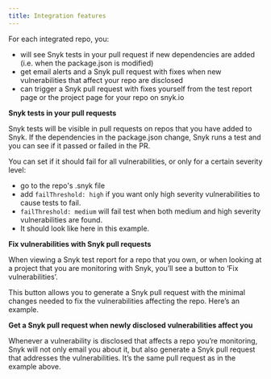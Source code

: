 ```yaml
---
title: Integration features
---
```


For each integrated repo, you: 
* will see Snyk tests in your pull request if new dependencies are added (i.e. when the package.json is modified)
* get email alerts and a Snyk pull request with fixes when new vulnerabilities that affect your repo are disclosed
* can trigger a Snyk pull request with fixes yourself from the test report page or the project page for your repo on snyk.io

**Snyk tests in your pull requests**

Snyk tests will be visible in pull requests on repos that you have added to Snyk. If the dependencies in the package.json change, Snyk runs a test and you can see if it passed or failed in the PR. 

You can set if it should fail for all vulnerabilities, or only for a certain severity level:
* go to the repo's .snyk file
* add `failThreshold: high` if you want only high severity vulnerabilities to cause tests to fail. 
* `failThreshold: medium` will fail test when both medium and high severity vulnerabilities are found. 
* It should look like here in this example.

**Fix vulnerabilities with Snyk pull requests**

When viewing a Snyk test report for a repo that you own, or when looking at a project that you are monitoring with Snyk, you’ll see a button to ‘Fix vulnerabilities’. 

This button allows you to generate a Snyk pull request with the minimal changes needed to fix the vulnerabilities affecting the repo. Here’s an example. 

**Get a Snyk pull request when newly disclosed vulnerabilities affect you**

Whenever a vulnerability is disclosed that affects a repo you’re monitoring, Snyk will not only email you about it, but also generate a Snyk pull request that addresses the vulnerabilities. It’s the same pull request as in the example above.
